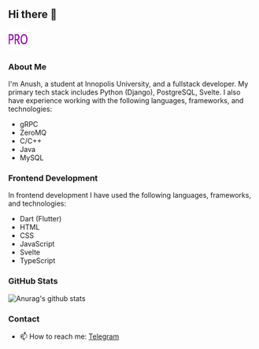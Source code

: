 ## Hi there 👋

<a href='https://github.com/pricing'><img src='https://raw.githubusercontent.com/acervenky/animated-github-badges/master/assets/pro.gif' width='40' height='40'></a>

### About Me
I'm Anush, a student at Innopolis University, and a fullstack developer. My primary tech stack includes Python (Django), PostgreSQL, Svelte. I also have experience working with the following languages, frameworks, and technologies:

- gRPC
- ZeroMQ
- C/C++
- Java
- MySQL

### Frontend Development
In frontend development I have used the following languages, frameworks, and technologies:

- Dart (Flutter)
- HTML
- CSS
- JavaScript
- Svelte
- TypeScript

### GitHub Stats
![Anurag's github stats](https://github-readme-stats.vercel.app/api?username=theanushervon)

### Contact
- 📫 How to reach me: [Telegram](https://t.me/the_anushervon)

<!--
**TheAnushervon/TheAnushervon** is a ✨ _special_ ✨ repository because its `README.md` (this file) appears on your GitHub profile.

Here are some ideas to get you started:

- 🔭 I’m currently working on ...
- 🌱 I’m currently learning ...
- 👯 I’m looking to collaborate on ...
- 🤔 I’m looking for help with ...
- 💬 Ask me about ...
- 📫 How to reach me: ...
- 😄 Pronouns: ...
- ⚡ Fun fact: ...
-->
